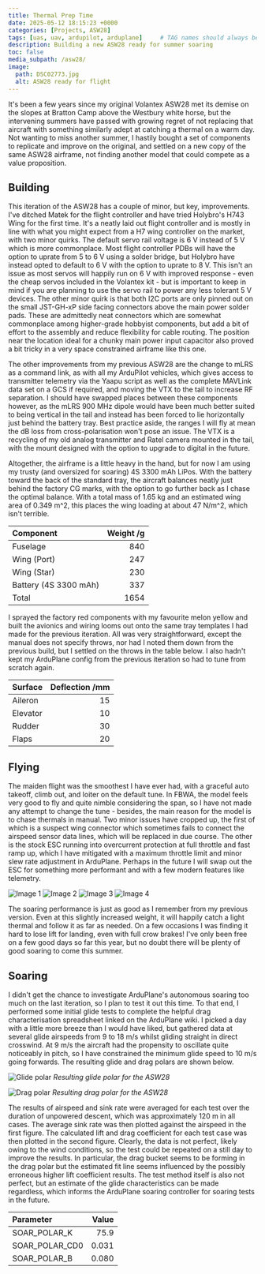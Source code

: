 ```yaml
---
title: Thermal Prep Time
date: 2025-05-12 18:15:23 +0000
categories: [Projects, ASW28]
tags: [uas, uav, ardupilot, arduplane]     # TAG names should always be lowercase
description: Building a new ASW28 ready for summer soaring
toc: false
media_subpath: /asw28/
image:
  path: DSC02773.jpg
  alt: ASW28 ready for flight
---
```


It's been a few years since my original Volantex ASW28 met its demise on the slopes at Bratton Camp above the Westbury white horse, but the intervening summers have passed with growing regret of not replacing that aircraft with something similarly adept at catching a thermal on a warm day. Not wanting to miss another summer, I hastily bought a set of components to replicate and improve on the original, and settled on a new copy of the same ASW28 airframe, not finding another model that could compete as a value proposition.

## Building

This iteration of the ASW28 has a couple of minor, but key, improvements. I've ditched Matek for the flight controller and have tried Holybro's H743 Wing for the first time. It's a neatly laid out flight controller and is mostly in line with what you might expect from a H7 wing controller on the market, with two minor quirks. The default servo rail voltage is 6 V instead of 5 V which is more commonplace. Most flight controller PDBs will have the option to uprate from 5 to 6 V using a solder bridge, but Holybro have instead opted to default to 6 V with the option to uprate to 8 V. This isn't an issue as most servos will happily run on 6 V with improved response - even the cheap servos included in the Volantex kit - but is important to keep in mind if you are planning to use the servo rail to power any less tolerant 5 V devices. The other minor quirk is that both I2C ports are only pinned out on the small JST-GH-xP side facing connectors above the main power solder pads. These are admittedly neat connectors which are somewhat commonplace among higher-grade hobbyist components, but add a bit of effort to the assembly and reduce flexibility for cable routing. The position near the location ideal for a chunky main power input capacitor also proved a bit tricky in a very space constrained airframe like this one.

The other improvements from my previous ASW28 are the change to mLRS as a command link, as with all my ArduPilot vehicles, which gives access to transmitter telemetry via the Yaapu script as well as the complete MAVLink data set on a GCS if required, and moving the VTX to the tail to increase RF separation. I should have swapped places between these components however, as the mLRS 900 MHz dipole would have been much better suited to being vertical in the tail and instead has been forced to lie horizontally just behind the battery tray. Best practice aside, the ranges I will fly at mean the dB loss from cross-polarisation won't pose an issue. The VTX is a recycling of my old analog transmitter and Ratel camera mounted in the tail, with the mount designed with the option to upgrade to digital in the future.

Altogether, the airframe is a little heavy in the hand, but for now I am using my trusty (and oversized for soaring) 4S 3300 mAh LiPos. With the battery toward the back of the standard tray, the aircraft balances neatly just behind the factory CG marks, with the option to go further back as I chase the optimal balance. With a total mass of 1.65 kg and an estimated wing area of 0.349 m^2, this places the wing loading at about 47 N/m^2, which isn't terrible.

| Component       | Weight /g      |
| :------------   | ---------:     |
| Fuselage        | 840            |
| Wing (Port)     | 247            |
| Wing (Star)     | 230            |
| Battery (4S 3300 mAh)  | 337     |
| Total           | 1654           |

I sprayed the factory red components with my favourite melon yellow and built the avionics and wiring looms out onto the same tray templates I had made for the previous iteration. All was very straightforward, except the manual does not specify throws, nor had I noted them down from the previous build, but I settled on the throws in the table below. I also hadn't kept my ArduPlane config from the previous iteration so had to tune from scratch again. 

| Surface       | Deflection /mm     |
| :------------ | ---------:         |
| Aileron       | 15                 |
| Elevator      | 10                 |
| Rudder        | 30                 |
| Flaps         | 20                 |

## Flying

The maiden flight was the smoothest I have ever had, with a graceful auto takeoff, climb out, and loiter on the default tune. In FBWA, the model feels very good to fly and quite nimble considering the span, so I have not made any attempt to change the tune - besides, the main reason for the model is to chase thermals in manual. Two minor issues have cropped up, the first of which is a suspect wing connector which sometimes fails to connect the airspeed sensor data lines, which will be replaced in due course. The other is the stock ESC running into overcurrent protection at full throttle and fast ramp up, which I have mitigated with a maximum throttle limit and minor slew rate adjustment in ArduPlane. Perhaps in the future I will swap out the ESC for something more performant and with a few modern features like telemetry.

![Image 1](DSC02768.jpg)
![Image 2](DSC02773.jpg)
![Image 3](DSC02775.jpg)
![Image 4](DSC02777.jpg)

The soaring performance is just as good as I remember from my previous version. Even at this slightly increased weight, it will happily catch a light thermal and follow it as far as needed. On a few occasions I was finding it hard to lose lift for landing, even with full crow brakes! I've only been free on a few good days so far this year, but no doubt there will be plenty of good soaring to come this summer.

## Soaring

I didn't get the chance to investigate ArduPlane's autonomous soaring too much on the last iteration, so I plan to test it out this time. To that end, I performed some initial glide tests to complete the helpful drag characterisation spreadsheet linked on the ArduPlane wiki. I picked a day with a little more breeze than I would have liked, but gathered data at several glide airspeeds from 9 to 18 m/s whilst gliding straight in direct crosswind. At 9 m/s the aircraft had the propensity to oscillate quite noticeably in pitch, so I have constrained the minimum glide speed to 10 m/s going forwards. The resulting glide and drag polars are shown below.

![Glide polar](glide_polar.png)
_Resulting glide polar for the ASW28_

![Drag polar](drag_polar.png)
_Resulting drag polar for the ASW28_

The results of airspeed and sink rate were averaged for each test over the duration of unpowered descent, which was approximately 120 m in all cases. The average sink rate was then plotted against the airspeed in the first figure. The calculated lift and drag coefficient for each test case was then plotted in the second figure. Clearly, the data is not perfect, likely owing to the wind conditions, so the test could be repeated on a still day to improve the results. In particular, the drag bucket seems to be forming in the drag polar but the estimated fit line seems influenced by the possibly erroneous higher lift coefficient results. The test method itself is also not perfect, but an estimate of the glide characteristics can be made regardless, which informs the ArduPlane soaring controller for soaring tests in the future.

| Parameter          | Value         |
| :------------      | ---------:    |
| SOAR_POLAR_K       | 75.9          |
| SOAR_POLAR_CD0     | 0.031         |
| SOAR_POLAR_B       | 0.080         |
